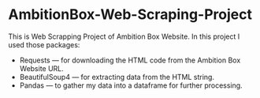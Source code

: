 # AmbitionBox-Web-Scraping-Project

This is Web Scrapping Project of Ambition Box Website. In this project I used those packages:

* Requests — for downloading the HTML code from the Ambition Box Website URL.
* BeautifulSoup4 — for extracting data from the HTML string.
* Pandas — to gather my data into a dataframe for further processing.
